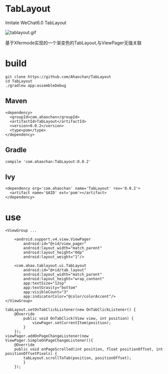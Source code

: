 # TabLayout
Imitate WeChat6.0 TabLayout

![tablayout.gif](https://github.com/Ahaochan/TabLayout/blob/master/tablayout.gif)

基于Xfermode实现的一个渐变色的TabLayout,与ViewPager无强关联

# build
```
git clone https://github.com/Ahaochan/TabLayout
cd TabLayout
./gradlew app:assembleDebug
```

## Maven
```
<dependency>
  <groupId>com.ahaochan</groupId>
  <artifactId>TabLayout</artifactId>
  <version>0.0.2</version>
  <type>pom</type>
</dependency>
```
## Gradle
```
compile 'com.ahaochan:TabLayout:0.0.2'
```
## Ivy
```
<dependency org='com.ahaochan' name='TabLayout' rev='0.0.2'>
  <artifact name='$AID' ext='pom'></artifact>
</dependency>
```

# use
```
<ViewGroup ...

	<android.support.v4.view.ViewPager
        android:id="@+id/view_pager"
        android:layout_width="match_parent"
        android:layout_height="0dp"
        android:layout_weight="1"/>
		
    <com.ahao.tablayout.ui.TabLayout
        android:id="@+id/tab_layout"
        android:layout_width="match_parent"
        android:layout_height="wrap_content"
        app:textSize="12sp"
        app:textGravity="bottom"
        app:visibleCount="3"
        app:indicatorColor="@color/colorAccent"/>
</ViewGroup>
```

```
tabLayout.setOnTabClickListener(new OnTabClickListener() {
    @Override
        public void OnTabClick(View view, int position) {
			viewPager.setCurrentItem(position);
        }
    });
viewPager.addOnPageChangeListener(new ViewPager.SimpleOnPageChangeListener(){
    @Override
    public void onPageScrolled(int position, float positionOffset, int positionOffsetPixels) {
        tabLayout.scrollToTab(position, positionOffset);
        }
    });
```